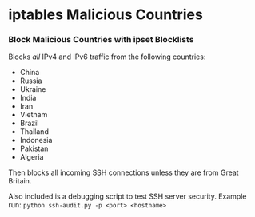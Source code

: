 # iptables Malicious Countries
### Block Malicious Countries with ipset Blocklists


Blocks *all* IPv4 and IPv6 traffic from the following countries:
- China
- Russia
- Ukraine
- India
- Iran
- Vietnam
- Brazil
- Thailand
- Indonesia
- Pakistan
- Algeria

Then blocks all incoming SSH connections unless they are from Great Britain.


Also included is a debugging script to test SSH server security. Example run: `python ssh-audit.py -p <port> <hostname>`
